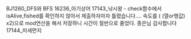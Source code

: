 BJ1260_DFS와 BFS
16236_아기상어
17143_낚시왕 -
check함수에서 isAlive,fished를 확인하지 않아서 제출하자마자 틀렸습니다....
속도를 ( (열or행값) x2)으로 mod연산을 해서 저장하니 시간이 절반으로 줄었다. 종은님 감사합니다
17144_미세먼지
